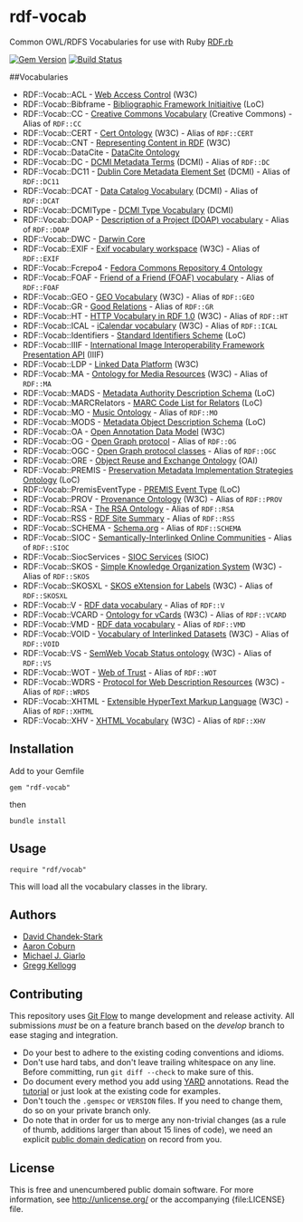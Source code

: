# rdf-vocab
Common OWL/RDFS Vocabularies for use with Ruby [RDF.rb][]

[![Gem Version](https://badge.fury.io/rb/rdf-vocab.png)](http://badge.fury.io/rb/rdf-vocab)
[![Build Status](https://travis-ci.org/ruby-rdf/rdf-vocab.png?branch=master)](http://travis-ci.org/ruby-rdf/rdf-vocab)

##Vocabularies

* RDF::Vocab::ACL       - [Web Access Control](http://www.w3.org/wiki/WebAccessControl) (W3C)
* RDF::Vocab::Bibframe  - [Bibliographic Framework Initiaitive](http://bibframe.org/vocab/) (LoC)
* RDF::Vocab::CC        - [Creative Commons Vocabulary](http://creativecommons.org/ns#) (Creative Commons) - Alias of `RDF::CC`
* RDF::Vocab::CERT      - [Cert Ontology](http://www.w3.org/ns/auth/cert#) (W3C) - Alias of `RDF::CERT`
* RDF::Vocab::CNT       - [Representing Content in RDF](http://www.w3.org/TR/Content-in-RDF10/) (W3C)
* RDF::Vocab::DataCite  - [DataCite Ontology](http://purl.org/spar/datacite/)
* RDF::Vocab::DC        - [DCMI Metadata Terms](http://purl.org/dc/terms/) (DCMI) - Alias of `RDF::DC`
* RDF::Vocab::DC11      - [Dublin Core Metadata Element Set](http://purl.org/dc/elements/1.1/) (DCMI) - Alias of `RDF::DC11`
* RDF::Vocab::DCAT      - [Data Catalog Vocabulary](http://www.w3.org/TR/vocab-dcat/) (DCMI) - Alias of `RDF::DCAT`
* RDF::Vocab::DCMIType  - [DCMI Type Vocabulary](http://dublincore.org/documents/dcmi-terms/) (DCMI)
* RDF::Vocab::DOAP      - [Description of a Project (DOAP) vocabulary](https://github.com/edumbill/doap/wiki) - Alias of `RDF::DOAP`
* RDF::Vocab::DWC       - [Darwin Core](http://rs.tdwg.org/dwc/terms/)
* RDF::Vocab::EXIF      - [Exif vocabulary workspace](http://www.w3.org/2003/12/exif/) (W3C) - Alias of `RDF::EXIF`
* RDF::Vocab::Fcrepo4   - [Fedora Commons Repository 4 Ontology](http://fedora.info/definitions/v4/repository)
* RDF::Vocab::FOAF      - [Friend of a Friend (FOAF) vocabulary](http://xmlns.com/foaf/spec/) - Alias of `RDF::FOAF`
* RDF::Vocab::GEO       - [GEO Vocabulary](http://www.w3.org/2003/01/geo/wgs84_pos#) (W3C) - Alias of `RDF::GEO`
* RDF::Vocab::GR        - [Good Relations](http://www.heppnetz.de/projects/goodrelations/) - Alias of `RDF::GR`
* RDF::Vocab::HT        - [HTTP Vocabulary in RDF 1.0](http://www.w3.org/TR/HTTP-in-RDF10/) (W3C) - Alias of `RDF::HT`
* RDF::Vocab::ICAL      - [iCalendar vocabulary](http://www.w3.org/2002/12/cal/) (W3C) - Alias of `RDF::ICAL`
* RDF::Vocab::Identifiers - [Standard Identifiers Scheme](http://id.loc.gov/vocabulary/identifiers.html) (LoC)
* RDF::Vocab::IIIF      - [International Image Interoperability Framework Presentation API](http://iiif.io/api/presentation/2.0/) (IIIF)
* RDF::Vocab::LDP       - [Linked Data Platform](http://www.w3.org/TR/ldp/) (W3C)
* RDF::Vocab::MA        - [Ontology for Media Resources](http://www.w3.org/TR/mediaont-10/) (W3C) - Alias of `RDF::MA`
* RDF::Vocab::MADS      - [Metadata Authority Description Schema](http://www.loc.gov/standards/mads/) (LoC)
* RDF::Vocab::MARCRelators - [MARC Code List for Relators](http://id.loc.gov/vocabulary/relators.html) (LoC)
* RDF::Vocab::MO        - [Music Ontology](http://musicontology.com) - Alias of `RDF::MO`
* RDF::Vocab::MODS      - [Metadata Object Description Schema](http://www.loc.gov/standards/mods/) (LoC)
* RDF::Vocab::OA        - [Open Annotation Data Model](http://www.w3.org/ns/oa) (W3C)
* RDF::Vocab::OG        - [Open Graph protocol](http://ogp.me) - Alias of `RDF::OG`
* RDF::Vocab::OGC       - [Open Graph protocol classes](http://ogp.me) - Alias of `RDF::OGC`
* RDF::Vocab::ORE       - [Object Reuse and Exchange Ontology](http://www.openarchives.org/ore/1.0/rdfxml) (OAI)
* RDF::Vocab::PREMIS    - [Preservation Metadata Implementation Strategies Ontology](http://id.loc.gov/ontologies/premis.html) (LoC)
* RDF::Vocab::PremisEventType - [PREMIS Event Type](http://id.loc.gov/vocabulary/preservation/eventType.html) (LoC)
* RDF::Vocab::PROV      - [Provenance Ontology](http://www.w3.org/TR/prov-o/) (W3C)  - Alias of `RDF::PROV`
* RDF::Vocab::RSA       - [The RSA Ontology](http://www.w3.org/ns/auth/rsa) - Alias of `RDF::RSA`
* RDF::Vocab::RSS       - [RDF Site Summary](http://web.resource.org/rss/1.0/) - Alias of `RDF::RSS`
* RDF::Vocab::SCHEMA    - [Schema.org](http://schema.org) - Alias of `RDF::SCHEMA`
* RDF::Vocab::SIOC      - [Semantically-Interlinked Online Communities](http://rdfs.org/sioc/spec/) - Alias of `RDF::SIOC`
* RDF::Vocab::SiocServices - [SIOC Services](http://rdfs.org/sioc/spec/) (SIOC)
* RDF::Vocab::SKOS      - [Simple Knowledge Organization System](http://www.w3.org/TR/skos-reference/) (W3C) - Alias of `RDF::SKOS`
* RDF::Vocab::SKOSXL    - [SKOS eXtension for Labels](http://www.w3.org/TR/skos-reference/skos-xl.html) (W3C) - Alias of `RDF::SKOSXL`
* RDF::Vocab::V         - [RDF data vocabulary](http://www.data-vocabulary.org) - Alias of `RDF::V`
* RDF::Vocab::VCARD     - [Ontology for vCards](http://www.w3.org/TR/vcard-rdf/) (W3C) - Alias of `RDF::VCARD`
* RDF::Vocab::VMD       - [RDF data vocabulary](http://www.data-vocabulary.org) - Alias of `RDF::VMD`
* RDF::Vocab::VOID      - [Vocabulary of Interlinked Datasets](http://www.w3.org/TR/void/) (W3C) - Alias of `RDF::VOID`
* RDF::Vocab::VS        - [SemWeb Vocab Status ontology](http://www.w3.org/2003/06/sw-vocab-status/note.html) (W3C) - Alias of `RDF::VS`
* RDF::Vocab::WOT       - [Web of Trust](http://xmlns.com/wot/0.1/) - Alias of `RDF::WOT`
* RDF::Vocab::WDRS      - [Protocol for Web Description Resources](http://www.w3.org/TR/powder-primer/) (W3C) - Alias of `RDF::WRDS`
* RDF::Vocab::XHTML     - [Extensible HyperText Markup Language](http://www.w3.org/1999/xhtml/) (W3C) - Alias of `RDF::XHTML`
* RDF::Vocab::XHV       - [XHTML Vocabulary](http://www.w3.org/1999/xhtml/vocab) (W3C) - Alias of `RDF::XHV`

## Installation

Add to your Gemfile

    gem "rdf-vocab"

then

    bundle install

## Usage

    require "rdf/vocab"

This will load all the vocabulary classes in the library.

## Authors

* [David Chandek-Stark](https://github.com/dchandekstark)
* [Aaron Coburn](https://github.com/acoburn)
* [Michael J. Giarlo](https://github.com/mjgiarlo)
* [Gregg Kellogg](http://github.com/gkellogg)

## Contributing

This repository uses [Git Flow](https://github.com/nvie/gitflow) to mange development and release activity. All submissions _must_ be on a feature branch based on the _develop_ branch to ease staging and integration.

* Do your best to adhere to the existing coding conventions and idioms.
* Don't use hard tabs, and don't leave trailing whitespace on any line.
  Before committing, run `git diff --check` to make sure of this.
* Do document every method you add using [YARD][] annotations. Read the
  [tutorial][YARD-GS] or just look at the existing code for examples.
* Don't touch the `.gemspec` or `VERSION` files. If you need to change them,
  do so on your private branch only.
* Do note that in order for us to merge any non-trivial changes (as a rule
  of thumb, additions larger than about 15 lines of code), we need an
  explicit [public domain dedication][PDD] on record from you.

## License

This is free and unencumbered public domain software. For more information,
see <http://unlicense.org/> or the accompanying {file:LICENSE} file.

[RDF]:              http://www.w3.org/RDF/
[RDF.rb]:           http://rubydoc.info/github/ruby-rdf/rdf
[YARD]:             http://yardoc.org/
[YARD-GS]:          http://rubydoc.info/docs/yard/file/docs/GettingStarted.md
[PDD]:              http://lists.w3.org/Archives/Public/public-rdf-ruby/2010May/0013.html
